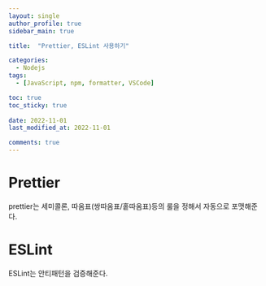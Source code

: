 ```yaml
---
layout: single
author_profile: true
sidebar_main: true

title:  "Prettier, ESLint 사용하기"

categories:
  - Nodejs
tags:
  - [JavaScript, npm, formatter, VSCode]

toc: true
toc_sticky: true
 
date: 2022-11-01
last_modified_at: 2022-11-01

comments: true
---
```

# Prettier

prettier는 세미콜론, 따옴표(쌍따옴표/홑따옴표)등의 룰을 정해서 자동으로 포맷해준다.

# ESLint

ESLint는 안티패턴을 검증해준다.